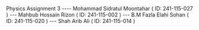 Physics Assignment 3 ----
Mohammad Sidratul Moontahar ( ID: 241-115-027 ) ---
Mahbub Hossain Rizon ( ID: 241-115-002 ) ---
B.M Fazla Elahi Sohan ( ID: 241-115-020 ) ---
Shah Arib Ali ( ID: 241-115-014 )

